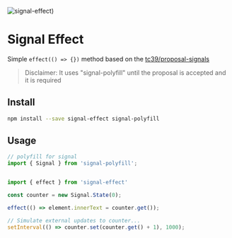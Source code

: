 ![signal-effect)](https://github.com/tzachbon/signal-effect/assets/45866571/25baf708-8ffb-4ab0-b223-d60cce494236)

# Signal Effect

Simple `effect(() => {})` method based on the [tc39/proposal-signals](https://github.com/tc39/proposal-signals)

> Disclaimer: It uses "signal-polyfill" until the proposal is accepted and it is required

## Install

```bash
npm install --save signal-effect signal-polyfill
```

## Usage

```js
// polyfill for signal
import { Signal } from 'signal-polyfill';


import { effect } from 'signal-effect'

const counter = new Signal.State(0);

effect(() => element.innerText = counter.get());

// Simulate external updates to counter...
setInterval(() => counter.set(counter.get() + 1), 1000);
```
